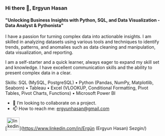 

### Hi there 👋,  Ergyun Hasan
#### "Unlocking Business Insights with Python, SQL, and Data Visualization - Data Analyst & Pythonista"
I have a passion for turning complex data into actionable insights. I am skilled in analyzing datasets using various tools and techniques to identify trends, patterns, and anomalies such as data cleaning and manipulation, data visualization, and reporting. 

I am a self-starter and a quick learner, always eager to expand my skill set and knowledge. I have excellent communication skills and the ability to present complex data in a clear.

Skills: SQL (MySQL, PostgreSQL) • Python (Pandas, NumPy, Matplotlib, Seaborn) • Tableau • Excel (VLOOKUP, Conditional Formatting, Pivot Tables, Pivot Charts, Functions) • Microsoft Power BI

- 👯 I’m looking to collaborate on a project. 
- 📫 How to reach me: ergyunhasan@gmail.com 


[<img src='https://cdn.jsdelivr.net/npm/simple-icons@3.0.1/icons/linkedin.svg' alt='linkedin' height='40'>](https://www.linkedin.com/in/Ergün (Ergyun Hasan) Sezgin/)  
















